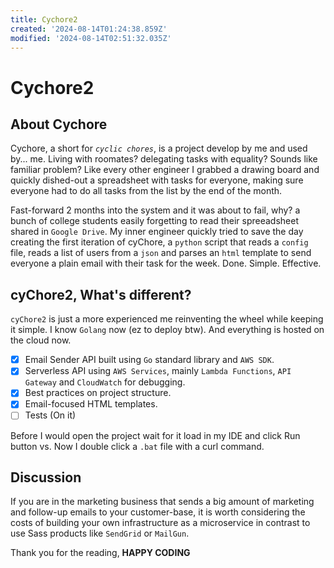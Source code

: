 ```yaml
---
title: Cychore2
created: '2024-08-14T01:24:38.859Z'
modified: '2024-08-14T02:51:32.035Z'
---
```


# Cychore2
## About Cychore
Cychore, a short for *`cyclic chores`*, is a project develop by me and used by... me. Living with roomates? delegating tasks with equality? Sounds like familiar problem? Like every other engineer I grabbed a drawing board and quickly dished-out a spreadsheet with tasks for everyone, making sure everyone had to do all tasks from the list by the end of the month. 

Fast-forward 2 months into the system and it was about to fail, why? a bunch of college students easily forgetting to read their spreeadsheet shared in `Google Drive`. My inner engineer quickly tried to save the day creating the first iteration of cyChore, a `python` script that reads a `config` file, reads a list of users from a `json` and parses an `html` template to send everyone a plain email with their task for the week. Done. Simple. Effective.

## cyChore2, What's different?
`cyChore2` is just a more experienced me reinventing the wheel while keeping it simple. I know `Golang` now (ez to deploy btw). And everything is hosted on the cloud now.
- [x] Email Sender API built using `Go` standard library and `AWS SDK`.
- [x] Serverless API using `AWS Services`, mainly `Lambda Functions`, `API Gateway` and `CloudWatch` for debugging.
- [x] Best practices on project structure.
- [x] Email-focused HTML templates.
- [ ] Tests (On it)

Before I would open the project wait for it load in my IDE and click Run button vs. Now I double click a `.bat` file with a curl command.

## Discussion
If you are in the marketing business that sends a big amount of marketing and follow-up emails to your customer-base, it is worth considering the costs of building your own infrastructure as a microservice in contrast to use Sass products like `SendGrid` or `MailGun`.


 Thank you for the reading, **HAPPY CODING**
